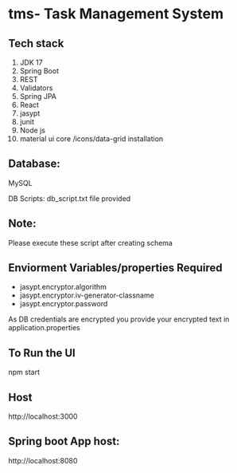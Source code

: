 # tms- Task Management System

Tech stack
---------------
1) JDK 17
2) Spring Boot 
3) REST
4) Validators
5) Spring JPA
6) React
7) jasypt
8) junit
9) Node js
9) material ui core /icons/data-grid installation 

Database:
--------
 MySQL

DB Scripts: db_script.txt file provided

Note:
---------
 Please execute these script after creating schema


Enviorment Variables/properties Required
--------------------------------
- jasypt.encryptor.algorithm
- jasypt.encryptor.iv-generator-classname
- jasypt.encryptor.password

As DB credentials are encrypted you provide  your encrypted  text in application.properties

To Run the UI
--------------

npm start

Host
------
http://localhost:3000

Spring boot App  host:
----------------------
 http://localhost:8080



